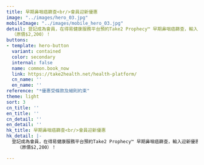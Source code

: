 ```yaml
---
title: 早期鼻咽癌篩查<br/>會員迎新優惠
image: "../images/hero_03.jpg"
mobileImage: "../images/mobile_hero_03.jpg"
detail: 登記成為會員，在得易健康服務平台預約Take2 Prophecy™ 早期鼻咽癌篩查，輸入迎新優惠碼<strong>「NEW330」</strong>，即可享會員價$1,870*
  （原價$2,200）！
buttons:
- template: hero-button
  variant: contained
  color: secondary
  internal: false
  name: common.book_now
  link: https://take2health.net/health-platform/
  cn_name: ''
  en_name: ''
reference: "*優惠受條款及細則約束"
theme: light
sort: 3
cn_title: ''
en_title: ''
cn_detail: ''
en_detail: ''
hk_title: 早期鼻咽癌篩查<br/>會員迎新優惠
hk_detail: |-
  登記成為會員，在得易健康服務平台預約Take2 Prophecy™ 早期鼻咽癌篩查，輸入迎新優惠碼<strong>「NEW330」</strong>，即可享會員價$1,870*
    （原價$2,200）！

---
```

